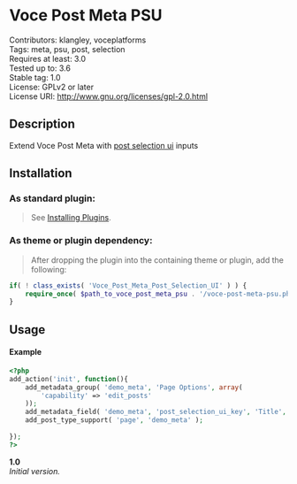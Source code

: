 Voce Post Meta PSU
==================

Contributors: klangley, voceplatforms  
Tags: meta, psu, post, selection  
Requires at least: 3.0  
Tested up to: 3.6  
Stable tag: 1.0  
License: GPLv2 or later  
License URI: http://www.gnu.org/licenses/gpl-2.0.html

## Description
Extend Voce Post Meta with [post selection ui](http://github.com/voceconnect/post-selection-ui) inputs

## Installation

### As standard plugin:
> See [Installing Plugins](http://codex.wordpress.org/Managing_Plugins#Installing_Plugins).

### As theme or plugin dependency:
> After dropping the plugin into the containing theme or plugin, add the following:
```php
if( ! class_exists( 'Voce_Post_Meta_Post_Selection_UI' ) ) {
	require_once( $path_to_voce_post_meta_psu . '/voce-post-meta-psu.php' );
}
```

## Usage

#### Example

```php
<?php
add_action('init', function(){
	add_metadata_group( 'demo_meta', 'Page Options', array(
		'capability' => 'edit_posts'
	));
	add_metadata_field( 'demo_meta', 'post_selection_ui_key', 'Title', 'psu', array( 'post_type' => 'custom_post_type', 'post_status' => 'publish', 'limit' => 3 ) );
	add_post_type_support( 'page', 'demo_meta' );
	
});
?>
```

**1.0**  
*Initial version.*